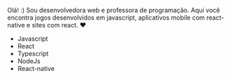 Olá! :)
Sou desenvolvedora web e professora de programação. 
Aqui você encontra jogos desenvolvidos em javascript, aplicativos mobile com react-native e sites com react. &hearts;

- Javascript
- React
- Typescript
- NodeJs
- React-native

<!--
**DayanaGromann/DayanaGromann** is a ✨ _special_ ✨ repository because its `README.md` (this file) appears on your GitHub profile.

Here are some ideas to get you started:

- 🔭 Sou professora de programação na Byju's Future School
- 🌱 Atualmente estou estudando node.js
- 👯 I’m looking to collaborate on ...
- 🤔 I’m looking for help with ...
- 💬 Ask me about ...
- 📫 How to reach me: ...
- 😄 Pronouns: ...
- ⚡ Fun fact: ...
-->
